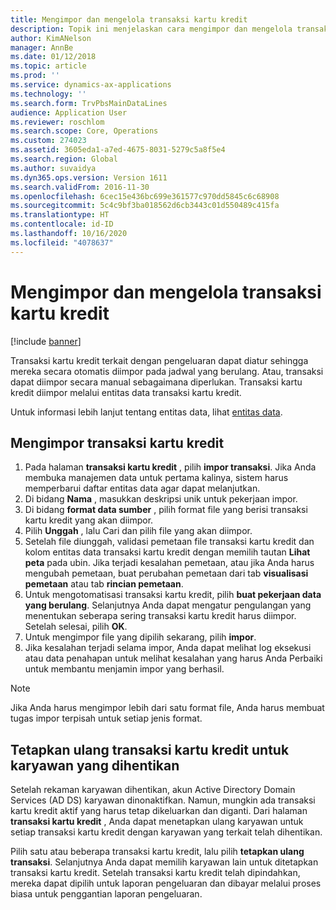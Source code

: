 ```yaml
---
title: Mengimpor dan mengelola transaksi kartu kredit
description: Topik ini menjelaskan cara mengimpor dan mengelola transaksi kartu kredit terkait pengeluaran. Transaksi ini dapat diatur sehingga mereka secara otomatis diimpor pada jadwal berulang, atau mereka dapat secara manual diimpor sebagaimana diperlukan.
author: KimANelson
manager: AnnBe
ms.date: 01/12/2018
ms.topic: article
ms.prod: ''
ms.service: dynamics-ax-applications
ms.technology: ''
ms.search.form: TrvPbsMainDataLines
audience: Application User
ms.reviewer: roschlom
ms.search.scope: Core, Operations
ms.custom: 274023
ms.assetid: 3605eda1-a7ed-4675-8031-5279c5a8f5e4
ms.search.region: Global
ms.author: suvaidya
ms.dyn365.ops.version: Version 1611
ms.search.validFrom: 2016-11-30
ms.openlocfilehash: 6cec15e436bc699e361577c970dd5845c6c68908
ms.sourcegitcommit: 5c4c9bf3ba018562d6cb3443c01d550489c415fa
ms.translationtype: HT
ms.contentlocale: id-ID
ms.lasthandoff: 10/16/2020
ms.locfileid: "4078637"
---
```

# <a name="import-and-maintain-credit-card-transactions"></a>Mengimpor dan mengelola transaksi kartu kredit

[!include [banner](../includes/banner.md)]

Transaksi kartu kredit terkait dengan pengeluaran dapat diatur sehingga mereka secara otomatis diimpor pada jadwal yang berulang. Atau, transaksi dapat diimpor secara manual sebagaimana diperlukan. Transaksi kartu kredit diimpor melalui entitas data transaksi kartu kredit.

Untuk informasi lebih lanjut tentang entitas data, lihat [entitas data](https://docs.microsoft.com/dynamics365/fin-ops-core/dev-itpro/data-entities/data-entities).

## <a name="import-credit-card-transactions"></a>Mengimpor transaksi kartu kredit

1. Pada halaman **transaksi kartu kredit** , pilih **impor transaksi**. Jika Anda membuka manajemen data untuk pertama kalinya, sistem harus memperbarui daftar entitas data agar dapat melanjutkan.
2. Di bidang **Nama** , masukkan deskripsi unik untuk pekerjaan impor.
3. Di bidang **format data sumber** , pilih format file yang berisi transaksi kartu kredit yang akan diimpor.
4. Pilih **Unggah** , lalu Cari dan pilih file yang akan diimpor.
5. Setelah file diunggah, validasi pemetaan file transaksi kartu kredit dan kolom entitas data transaksi kartu kredit dengan memilih tautan **Lihat peta** pada ubin. Jika terjadi kesalahan pemetaan, atau jika Anda harus mengubah pemetaan, buat perubahan pemetaan dari tab **visualisasi pemetaan** atau tab **rincian pemetaan**.
6. Untuk mengotomatisasi transaksi kartu kredit, pilih **buat pekerjaan data yang berulang**. Selanjutnya Anda dapat mengatur pengulangan yang menentukan seberapa sering transaksi kartu kredit harus diimpor. Setelah selesai, pilih **OK**.
7. Untuk mengimpor file yang dipilih sekarang, pilih **impor**.
8. Jika kesalahan terjadi selama impor, Anda dapat melihat log eksekusi atau data penahapan untuk melihat kesalahan yang harus Anda Perbaiki untuk membantu menjamin impor yang berhasil.

> [!NOTE]
> Jika Anda harus mengimpor lebih dari satu format file, Anda harus membuat tugas impor terpisah untuk setiap jenis format.

## <a name="reassign-the-credit-card-transactions-for-terminated-employees"></a>Tetapkan ulang transaksi kartu kredit untuk karyawan yang dihentikan

Setelah rekaman karyawan dihentikan, akun Active Directory Domain Services (AD DS) karyawan dinonaktifkan. Namun, mungkin ada transaksi kartu kredit aktif yang harus tetap dikeluarkan dan diganti. Dari halaman **transaksi kartu kredit** , Anda dapat menetapkan ulang karyawan untuk setiap transaksi kartu kredit dengan karyawan yang terkait telah dihentikan.

Pilih satu atau beberapa transaksi kartu kredit, lalu pilih **tetapkan ulang transaksi**. Selanjutnya Anda dapat memilih karyawan lain untuk ditetapkan transaksi kartu kredit. Setelah transaksi kartu kredit telah dipindahkan, mereka dapat dipilih untuk laporan pengeluaran dan dibayar melalui proses biasa untuk penggantian laporan pengeluaran.
